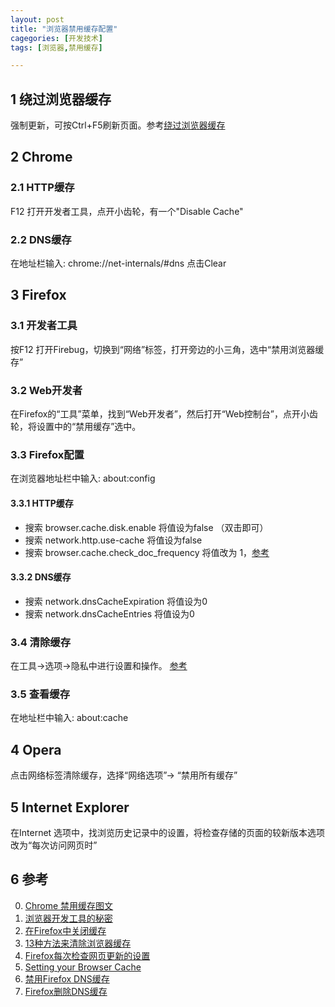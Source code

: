 ```yaml
---
layout: post
title: "浏览器禁用缓存配置"
cagegories: [开发技术]
tags: [浏览器,禁用缓存]

---
```


## 1 绕过浏览器缓存
强制更新，可按Ctrl+F5刷新页面。参考[绕过浏览器缓存](https://zh.wikipedia.org/zh-hans/Help:%E7%BB%95%E8%BF%87%E6%B5%8F%E8%A7%88%E5%99%A8%E7%BC%93%E5%AD%98)

## 2 Chrome

### 2.1 HTTP缓存
F12 打开开发者工具，点开小齿轮，有一个"Disable Cache"

### 2.2 DNS缓存 
在地址栏输入: chrome://net-internals/#dns 点击Clear


## 3 Firefox

### 3.1 开发者工具
按F12 打开Firebug，切换到“网络”标签，打开旁边的小三角，选中“禁用浏览器缓存”

### 3.2 Web开发者
在Firefox的“工具”菜单，找到“Web开发者”，然后打开“Web控制台”，点开小齿轮，将设置中的“禁用缓存”选中。

### 3.3 Firefox配置
在浏览器地址栏中输入: about:config

#### 3.3.1 HTTP缓存
+ 搜索 browser.cache.disk.enable  将值设为false （双击即可）
+ 搜索 network.http.use-cache 将值设为false
+ 搜索 browser.cache.check_doc_frequency 将值改为 1，[参考](http://www.imasuper.com/2008/10/07/firefox-caching-get-latest-page-every-time/)

#### 3.3.2 DNS缓存
+ 搜索 network.dnsCacheExpiration 将值设为0
+ 搜索 network.dnsCacheEntries 将值设为0

### 3.4 清除缓存
在工具->选项->隐私中进行设置和操作。 [参考](https://support.mozilla.org/zh-CN/kb/%E6%80%8E%E4%B9%88%E6%B8%85%E9%99%A4%E7%BC%93%E5%AD%98%EF%BC%9F)

### 3.5 查看缓存
在地址栏中输入: about:cache 

## 4 Opera
点击网络标签清除缓存，选择“网络选项”-> “禁用所有缓存”

## 5 Internet Explorer
在Internet 选项中，找浏览历史记录中的设置，将检查存储的页面的较新版本选项改为“每次访问网页时”

## 6 参考
0. [Chrome 禁用缓存图文](http://jingyan.baidu.com/article/574c5219cbedec6c8d9dc1bd.html)
1. [浏览器开发工具的秘密](http://jinlong.github.io/2013/08/29/devtoolsecrets/)
2. [在Firefox中关闭缓存](http://blog.csdn.net/violet_day/article/details/18734421)
3. [13种方法来清除浏览器缓存](http://zh.wikihow.com/%E6%B8%85%E9%99%A4%E6%B5%8F%E8%A7%88%E5%99%A8%E7%BC%93%E5%AD%98)
4. [Firefox每次检查网页更新的设置](http://www.bizeway.net/read.php?429)
5. [Setting your Browser Cache](https://www.udel.edu/sakai/help/content/current/sakai_iframe_myworkspace/browser_cache.html)
6. [禁用Firefox DNS缓存](http://www.truevue.org/firefox/clear-disable-dns-cache)
7. [Firefox删除DNS缓存](http://www.cnblogs.com/sink_cup/archive/2010/10/28/compare_hosts_dns_cache_firefox_addon.html)